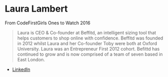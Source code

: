 # Laura Lambert

From CodeFirstGirls Ones to Watch 2016
> Laura is CEO & Co-founder at Beffitd, an intelligent sizing tool that helps customers to shop online with confidence. Beffitd was founded in 2012 whilst Laura and her Co-founder Toby were both at Oxford University. Laura was an Entrepreneur First 2012 cohort. Befittd has continued to grow and is now comprised of a team of seven based in East London.

* [LinkedIn](https://www.linkedin.com/in/laura-lambert-7a64544b)
